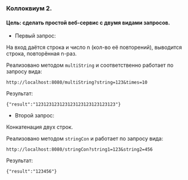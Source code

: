 ### Коллоквиум 2.
#### Цель: сделать простой веб-сервис с двумя видами запросов.
* Первый запрос: 
 
 На вход даётся строка и  число n (кол-во её повторений), выводится строка, повторённая n-раз.
 
 Реализовано методом `multiString` и соответственно работает по запросу вида:
 
 `http://localhost:8080/multiString?string=123&times=10`
 
 Результат:
 
 `{"result":"123123123123123123123123123123"}`
 
* Второй запрос: 
 
 Конкатенация двух строк.

 Реализовано методом `stringCon` и работает по запросу вида:
 
 `http://localhost:8080/stringCon?string1=123&string2=456`
 
 Результат:
 
 `{"result":"123456"}`
